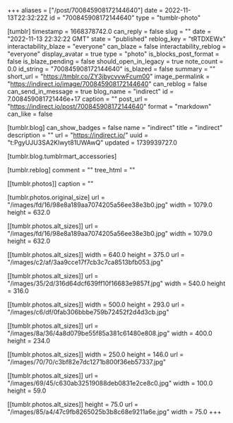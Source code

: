 +++
aliases = ["/post/700845908172144640"]
date = 2022-11-13T22:32:22Z
id = "700845908172144640"
type = "tumblr-photo"

[tumblr]
timestamp = 1668378742.0
can_reply = false
slug = ""
date = "2022-11-13 22:32:22 GMT"
state = "published"
reblog_key = "tRTDXEWx"
interactability_blaze = "everyone"
can_blaze = false
interactability_reblog = "everyone"
display_avatar = true
type = "photo"
is_blocks_post_format = false
is_blaze_pending = false
should_open_in_legacy = true
note_count = 0.0
id_string = "700845908172144640"
is_blazed = false
summary = ""
short_url = "https://tmblr.co/ZY3jbycvvwFcum00"
image_permalink = "https://indirect.io/image/700845908172144640"
can_reblog = false
can_send_in_message = true
blog_name = "indirect"
id = 7.008459081721446e+17
caption = ""
post_url = "https://indirect.io/post/700845908172144640"
format = "markdown"
can_like = false

[tumblr.blog]
can_show_badges = false
name = "indirect"
title = "indirect"
description = ""
url = "https://indirect.io/"
uuid = "t:PgyUJU3SA2Klwyt81UWAwQ"
updated = 1739939727.0

[tumblr.blog.tumblrmart_accessories]

[tumblr.reblog]
comment = ""
tree_html = ""

[[tumblr.photos]]
caption = ""

[tumblr.photos.original_size]
url = "/images/fd/16/98e8a189aa7074205a56ee38e3b0.jpg"
width = 1079.0
height = 632.0

[[tumblr.photos.alt_sizes]]
url = "/images/fd/16/98e8a189aa7074205a56ee38e3b0.jpg"
width = 1079.0
height = 632.0

[[tumblr.photos.alt_sizes]]
width = 640.0
height = 375.0
url = "/images/c2/af/3aa9cce17f7cb3c7ca8513bfb053.jpg"

[[tumblr.photos.alt_sizes]]
url = "/images/35/2d/316d64dcf639ff10f16683e9857f.jpg"
width = 540.0
height = 316.0

[[tumblr.photos.alt_sizes]]
width = 500.0
height = 293.0
url = "/images/c6/df/0fab306bbbe759b72452f2d4d3cb.jpg"

[[tumblr.photos.alt_sizes]]
url = "/images/8a/36/4a8d079be55f85a381c61480e808.jpg"
width = 400.0
height = 234.0

[[tumblr.photos.alt_sizes]]
width = 250.0
height = 146.0
url = "/images/70/70/c3bf82e7dc1271b800f36eb57337.jpg"

[[tumblr.photos.alt_sizes]]
url = "/images/69/45/c630ab32519088deb0831e2ce8c0.jpg"
width = 100.0
height = 59.0

[[tumblr.photos.alt_sizes]]
height = 75.0
url = "/images/85/a4/47c9fb8265025b3b8c68e9211a6e.jpg"
width = 75.0
+++

